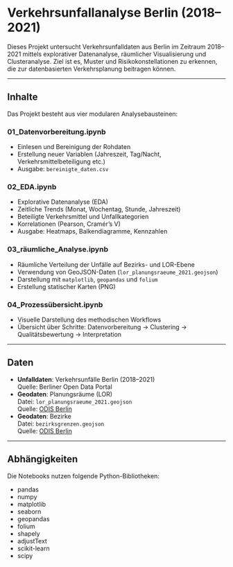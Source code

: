 # Verkehrsunfallanalyse Berlin (2018–2021)

Dieses Projekt untersucht Verkehrsunfalldaten aus Berlin im Zeitraum 2018–2021 mittels explorativer Datenanalyse, räumlicher Visualisierung und Clusteranalyse. Ziel ist es, Muster und Risikokonstellationen zu erkennen, die zur datenbasierten Verkehrsplanung beitragen können.

---

## Inhalte

Das Projekt besteht aus vier modularen Analysebausteinen:

### 01_Datenvorbereitung.ipynb
- Einlesen und Bereinigung der Rohdaten
- Erstellung neuer Variablen (Jahreszeit, Tag/Nacht, Verkehrsmittelbeteiligung etc.)
- Ausgabe: `bereinigte_daten.csv`

### 02_EDA.ipynb
- Explorative Datenanalyse (EDA)
- Zeitliche Trends (Monat, Wochentag, Stunde, Jahreszeit)
- Beteiligte Verkehrsmittel und Unfallkategorien
- Korrelationen (Pearson, Cramér’s V)
- Ausgabe: Heatmaps, Balkendiagramme, Kennzahlen

### 03_räumliche_Analyse.ipynb
- Räumliche Verteilung der Unfälle auf Bezirks- und LOR-Ebene
- Verwendung von GeoJSON-Daten (`lor_planungsraeume_2021.geojson`)
- Darstellung mit `matplotlib`, `geopandas` und `folium`
- Erstellung statischer Karten (PNG)

### 04_Prozessübersicht.ipynb
- Visuelle Darstellung des methodischen Workflows
- Übersicht über Schritte: Datenvorbereitung → Clustering → Qualitätsbewertung → Interpretation

---

## Daten

- **Unfalldaten**: Verkehrsunfälle Berlin (2018–2021)  
  Quelle: Berliner Open Data Portal
- **Geodaten**: Planungsräume (LOR)  
  Datei: `lor_planungsraeume_2021.geojson`  
  Quelle: [ODIS Berlin](https://daten.odis-berlin.de/de/dataset/lor_planungsgraeume_2021/)
- **Geodaten**: Bezirke    
  Datei: `bezirksgrenzen.geojson`  
  Quelle: [ODIS Berlin](https://daten.odis-berlin.de/de/dataset/bezirksgrenzen/)

---

## Abhängigkeiten

Die Notebooks nutzen folgende Python-Bibliotheken:

- pandas
- numpy
- matplotlib
- seaborn
- geopandas
- folium
- shapely
- adjustText
- scikit-learn
- scipy
